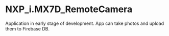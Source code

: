 # NXP_i.MX7D_RemoteCamera
Application in early stage of development.
App can take photos and upload them to Firebase DB.
